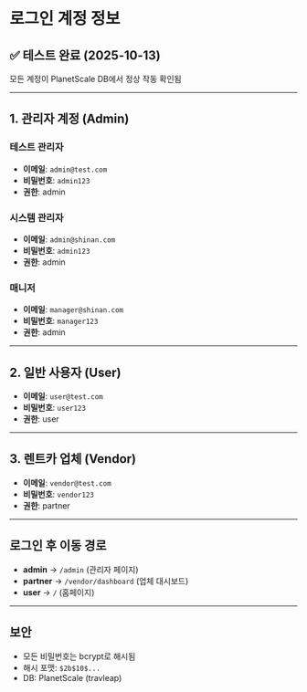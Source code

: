 # 로그인 계정 정보

## ✅ 테스트 완료 (2025-10-13)

모든 계정이 PlanetScale DB에서 정상 작동 확인됨

---

## 1. 관리자 계정 (Admin)

### 테스트 관리자
- **이메일**: `admin@test.com`
- **비밀번호**: `admin123`
- **권한**: admin

### 시스템 관리자
- **이메일**: `admin@shinan.com`
- **비밀번호**: `admin123`
- **권한**: admin

### 매니저
- **이메일**: `manager@shinan.com`
- **비밀번호**: `manager123`
- **권한**: admin

---

## 2. 일반 사용자 (User)

- **이메일**: `user@test.com`
- **비밀번호**: `user123`
- **권한**: user

---

## 3. 렌트카 업체 (Vendor)

- **이메일**: `vendor@test.com`
- **비밀번호**: `vendor123`
- **권한**: partner

---

## 로그인 후 이동 경로

- **admin** → `/admin` (관리자 페이지)
- **partner** → `/vendor/dashboard` (업체 대시보드)
- **user** → `/` (홈페이지)

---

## 보안

- 모든 비밀번호는 bcrypt로 해시됨
- 해시 포맷: `$2b$10$...`
- DB: PlanetScale (travleap)
